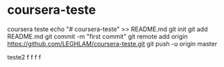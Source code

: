# coursera-teste
coursera teste
echo "# coursera-teste" >> README.md
git init
git add README.md
git commit -m "first commit"
git remote add origin https://github.com/LEGHLAM/coursera-teste.git
git push -u origin master
                
teste2
f
f
f
f
